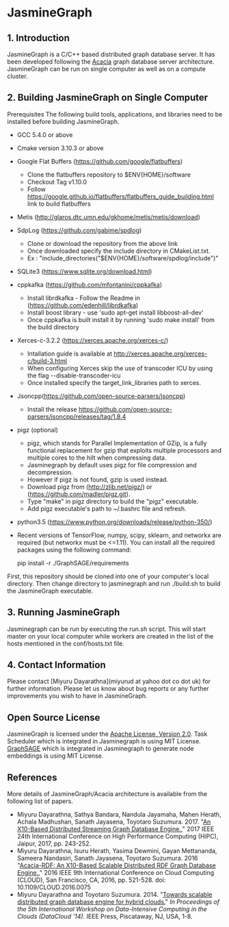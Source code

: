 # JasmineGraph

## 1. Introduction
JasmineGraph is a C/C++ based distributed graph database server. It has been developed following the [Acacia](https://github.com/miyurud/Acacia) graph database server architecture. JasmineGraph can be run on single computer as well as on a compute cluster.

## 2. Building JasmineGraph on Single Computer
Prerequisites
The following build tools, applications, and libraries need to be installed before building JasmineGraph.
- GCC 5.4.0 or above
- Cmake version 3.10.3 or above
- Google Flat Buffers (https://github.com/google/flatbuffers)
    - Clone the flatbuffers repository to $ENV{HOME}/software
    - Checkout Tag v1.10.0
    - Follow https://google.github.io/flatbuffers/flatbuffers_guide_building.html link to build flatbuffers
- Metis (http://glaros.dtc.umn.edu/gkhome/metis/metis/download)
- SdpLog (https://github.com/gabime/spdlog)
    - Clone or download the repository from the above link
    - Once downloaded specify the include directory in CMakeList.txt.
    - Ex : "include_directories("$ENV{HOME}/software/spdlog/include")"
- SQLite3 (https://www.sqlite.org/download.html)
- cppkafka (https://github.com/mfontanini/cppkafka)
    - Install librdkafka - Follow the Readme in (https://github.com/edenhill/librdkafka)
    - Install boost library - use 'sudo apt-get install libboost-all-dev'
    - Once cppkafka is built install it by running 'sudo make install' from the build directory
- Xerces-c-3.2.2 (https://xerces.apache.org/xerces-c/)
    - Intallation guide is available at http://xerces.apache.org/xerces-c/build-3.html
    - When configuring Xerces skip the use of transcoder ICU by using the flag --disable-transcoder-icu
    - Once installed specify the target_link_libraries path to xerces.
- Jsoncpp(https://github.com/open-source-parsers/jsoncpp)
    - Install the release https://github.com/open-source-parsers/jsoncpp/releases/tag/1.8.4
- pigz (optional)
    - pigz, which stands for Parallel Implementation of GZip, is a fully functional
      replacement for gzip that exploits multiple processors and multiple cores to
      the hilt when compressing data.
    - Jasminegraph by default uses pigz for file compression and decompression.
    - However if pigz is not found, gzip is used instead.
    - Download pigz from (http://zlib.net/pigz/) or (https://github.com/madler/pigz.git).
    - Type "make" in pigz directory to build the "pigz" executable. 
    - Add pigz executable's path to ~/.bashrc file and refresh.
- python3.5 (https://www.python.org/downloads/release/python-350/)
- Recent versions of TensorFlow, numpy, scipy, sklearn, and networkx are required (but networkx must be <=1.11). You can install all the required packages using the following command:

   pip install -r ./GraphSAGE/requirements

First, this repository should be cloned into one of your computer's local directory. Then change directory to jasminegraph and run ./build.sh to build the JasmineGraph executable.

## 3. Running JasmineGraph
Jasminegraph can be run by executing the run.sh script. This will start master on your local computer while workers are created in the list of the hosts mentioned in the conf/hosts.txt file.

## 4. Contact Information

Please contact [Miyuru Dayarathna](miyurud at yahoo dot co dot uk) for further information. Please let us know about bug reports or any further improvements you wish to have in JasmineGraph.

## Open Source License
JasmineGraph is licensed under the [Apache License, Version 2.0](http://www.apache.org/licenses/LICENSE-2.0).
Task Scheduler which is integrated in Jasminegraph is using MIT License.
[GraphSAGE](https://github.com/williamleif/GraphSAGE/)  which is integrated in Jasminegraph to generate node embeddings is using MIT License.

## References
More details of JasmineGraph/Acacia architecture is available from the following list of papers.

- Miyuru Dayarathna, Sathya Bandara, Nandula Jayamaha, Mahen Herath, Achala Madhushan, Sanath Jayasena, Toyotaro Suzumura. 2017. "[An X10-Based Distributed Streaming Graph Database Engine.](https://doi.org/10.1109/HiPC.2017.00036)," 2017 IEEE 24th International Conference on High Performance Computing (HiPC), Jaipur, 2017, pp. 243-252.
- Miyuru Dayarathna, Isuru Herath, Yasima Dewmini, Gayan Mettananda, Sameera Nandasiri, Sanath Jayasena, Toyotaro Suzumura. 2016 "[Acacia-RDF: An X10-Based Scalable Distributed RDF Graph Database Engine.](https://doi.org/10.1109/CLOUD.2016.0075)," 2016 IEEE 9th International Conference on Cloud Computing (CLOUD), San Francisco, CA, 2016, pp. 521-528.
doi: 10.1109/CLOUD.2016.0075
- Miyuru Dayarathna and Toyotaro Suzumura. 2014. "[Towards scalable distributed graph database engine for hybrid clouds.](http://dx.doi.org/10.1109/DataCloud.2014.9)" *In Proceedings of the 5th International Workshop on Data-Intensive Computing in the Clouds (DataCloud '14).* IEEE Press, Piscataway, NJ, USA, 1-8.
